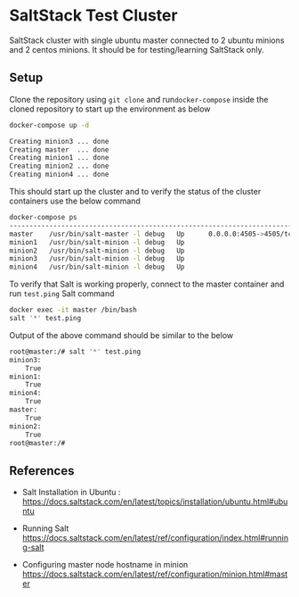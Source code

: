 # SaltStack Test Cluster

SaltStack cluster with single ubuntu master connected to 2 ubuntu minions and 2 centos minions. It should be for testing/learning SaltStack only.

## Setup

Clone the repository using `git clone` and run`docker-compose` inside the cloned repository to start up the environment as below

```Bash
docker-compose up -d

Creating minion3 ... done
Creating master  ... done
Creating minion1 ... done
Creating minion2 ... done
Creating minion4 ... done
```

This should start up the cluster and to verify the status of the cluster containers use the below command

```bash
docker-compose ps                                                                                                                                               Name                Command              State                       Ports
------------------------------------------------------------------------------------------------
master    /usr/bin/salt-master -l debug   Up      0.0.0.0:4505->4505/tcp, 0.0.0.0:4506->4506/tcp
minion1   /usr/bin/salt-minion -l debug   Up
minion2   /usr/bin/salt-minion -l debug   Up
minion3   /usr/bin/salt-minion -l debug   Up
minion4   /usr/bin/salt-minion -l debug   Up
```

To verify that Salt is working properly, connect to the master container and run `test.ping` Salt command

```bash
docker exec -it master /bin/bash
salt '*' test.ping
```

Output of the above command should be similar to the below

```bash
root@master:/# salt '*' test.ping
minion3:
    True
minion1:
    True
minion4:
    True
master:
    True
minion2:
    True
root@master:/#
```



## References

* Salt Installation in Ubuntu : https://docs.saltstack.com/en/latest/topics/installation/ubuntu.html#ubuntu 

* Running Salt https://docs.saltstack.com/en/latest/ref/configuration/index.html#running-salt

* Configuring master node hostname in minion https://docs.saltstack.com/en/latest/ref/configuration/minion.html#master

  
